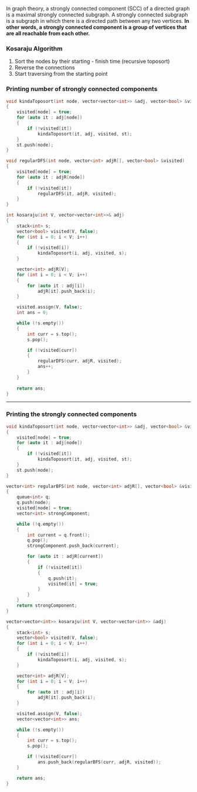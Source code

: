 In graph theory, a strongly connected component (SCC) of a directed graph is a maximal strongly connected subgraph. A strongly connected subgraph is a subgraph in which there is a directed path between any two vertices. **In other words, a strongly connected component is a group of vertices that are all reachable from each other.**


### Kosaraju Algorithm
1. Sort the nodes by their starting - finish time (recursive toposort)
2. Reverse the connections
3. Start traversing from the starting point


### Printing number of strongly connected components
```cpp
void kindaToposort(int node, vector<vector<int>> &adj, vector<bool> &visited, stack<int> &st)
{
	visited[node] = true;
	for (auto it : adj[node])
	{
		if (!visited[it])
			kindaToposort(it, adj, visited, st);
	}
	st.push(node);
}

void regularDFS(int node, vector<int> adjR[], vector<bool> &visited)
{
	visited[node] = true;
	for (auto it : adjR[node])
	{
		if (!visited[it])
			regularDFS(it, adjR, visited);
	}
}

int kosaraju(int V, vector<vector<int>>& adj)
{
	stack<int> s;
	vector<bool> visited(V, false);
	for (int i = 0; i < V; i++)
	{
		if (!visited[i])
			kindaToposort(i, adj, visited, s);
	}

	vector<int> adjR[V];
	for (int i = 0; i < V; i++)
	{
		for (auto it : adj[i])
			adjR[it].push_back(i);
	}

	visited.assign(V, false);
	int ans = 0;

	while (!s.empty())
	{
		int curr = s.top();
		s.pop();

		if (!visited[curr])
		{
			regularDFS(curr, adjR, visited);
			ans++;
		}
	}
	
	return ans;
}
```

<hr>

### Printing the strongly connected components
```cpp
void kindaToposort(int node, vector<vector<int>> &adj, vector<bool> &visited, stack<int> &st)
{
	visited[node] = true;
	for (auto it : adj[node])
	{
		if (!visited[it])
			kindaToposort(it, adj, visited, st);
	}
	st.push(node);
}

vector<int> regularBFS(int node, vector<int> adjR[], vector<bool> &visited)
{
	queue<int> q;
	q.push(node);
	visited[node] = true;
	vector<int> strongComponent;

	while (!q.empty())
	{
		int current = q.front();
		q.pop();
		strongComponent.push_back(current);

		for (auto it : adjR[current])
		{
			if (!visited[it])
			{
				q.push(it);
				visited[it] = true;
			}
		}
	}
	return strongComponent;
}

vector<vector<int>> kosaraju(int V, vector<vector<int>> &adj)
{
	stack<int> s;
	vector<bool> visited(V, false);
	for (int i = 0; i < V; i++)
	{
		if (!visited[i])
			kindaToposort(i, adj, visited, s);
	}

	vector<int> adjR[V];
	for (int i = 0; i < V; i++)
	{
		for (auto it : adj[i])
			adjR[it].push_back(i);
	}

	visited.assign(V, false);
	vector<vector<int>> ans;

	while (!s.empty())
	{
		int curr = s.top();
		s.pop();

		if (!visited[curr])
			ans.push_back(regularBFS(curr, adjR, visited));
	}

	return ans;
}
```